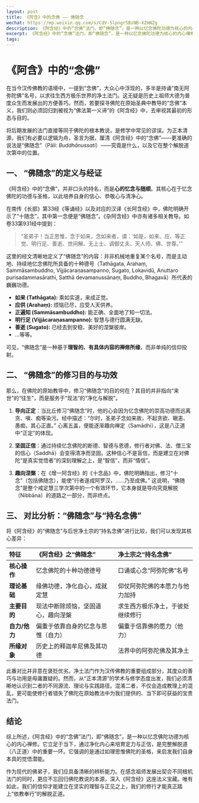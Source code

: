 ```yaml
---
layout: post
title: 《阿含》中的念佛 —— 佛随念
wechat: https://mp.weixin.qq.com/s/CdV-Slpngr5BsNB-XZmNZg
description: 《阿含经》中的“念佛”法门，即“佛随念”，是一种以忆念佛陀功德为核心的内心禅修。它立足于当下，通过净化内心来培育定力与正信，是完整解脱道（八正道）中的重要一环。
excerpt: 《阿含经》中的“念佛”法门，即“佛随念”，是一种以忆念佛陀功德为核心的内心禅修。它立足于当下，通过净化内心来培育定力与正信，是完整解脱道（八正道）中的重要一环。
tags:
---
```


# 《阿含》中的“念佛”

在当今汉传佛教的语境中，一提到“念佛”，大众心中浮现的，多半是持诵“南无阿弥陀佛”名号，以求往生西方极乐世界的净土法门。这无疑是历史上祖师大德为普度众生而发展出的方便善巧。然而，若要探寻佛陀在原始圣典中教导的“念佛”本义，我们则必须回归到被视为“佛法第一义谛”的《阿含经》中，去审视其最初的形态与目的。

将后期发展的法门直接等同于佛陀的根本教说，是修学中常见的谬误。为正本清源，我们有必要以逻辑为舟，圣言为据，厘清《阿含经》中的“念佛”——更准确的说法是“佛随念”（Pāli: *Buddhānussati*）——究竟是什么，以及它在整个解脱道次第中的位置。

## 一、 “佛随念”的定义与经证

《阿含经》中的“念佛”，并非口头的持名，而是**心的忆念与随顺**。其核心在于忆念佛陀的功德与圣格，以此培养自身的信心、恭敬心与清净心。

在南传《长部》第33经《等诵经》以及对应的汉译《长阿含经》中，佛陀明确开示了“十随念”，其中第一念便是“佛随念”。《杂阿含经》中亦有诸多相关教导。如卷33第931经中提到：

> “圣弟子！当正思惟，念于如来，念如来者，谓：‘如是，如来、应、等正觉、明行足、善逝、世间解、无上士、调御丈夫、天人师、佛、世尊。’”

这里的经文清晰地定义了“佛随念”的内容：并非机械地重复某个名号，而是主动地、持续地忆念佛陀所具备的十种德号（Tathāgata, Arahaṃ, Sammāsambuddho, Vijjācaraṇasampanno, Sugato, Lokavidū, Anuttaro purisadammasārathi, Satthā devamanussānaṃ, Buddho, Bhagavā）所代表的巍巍功德。

* **如来 (Tathāgata):** 乘如实道，来成正觉。
* **应供 (Arahaṃ):** 烦恼已尽，应受人天供养。
* **正遍知 (Sammāsambuddho):** 能正确、全面地了知一切法。
* **明行足 (Vijjācaraṇasampanno):** 智慧与德行圆满无缺。
* **善逝 (Sugato):** 已经去到安稳、美好的涅槃彼岸。
* ...等等。

可见，“佛随念”是一种基于**理智的、有具体内容的禅修所缘**，而非单纯的信仰投射。

## 二、 “佛随念”的修习目的与功效

那么，在佛陀的原始教导中，修习“佛随念”的目的何在？其目的并非指向“来世”的“往生”，而是服务于“现法”的“净化与解脱”。

1.  **导向正定**：当比丘修习“佛随念”时，他的心会因为忆念佛陀的崇高功德而远离贪、嗔、痴等染污。经中描述：“尔时，圣弟子念如来故，不起贪欲、瞋恚、愚痴，其心正直。” 心离五盖，便能逐渐趣向禅定（Samādhi），这是八正道中“正定”的体现。

2.  **坚固正信**：通过持续忆念佛陀的断德、智德与恩德，修行者对佛、法、僧三宝的信心（Saddhā）会变得清净而坚固。这种信心不是盲信，而是建立在对佛陀“是真实觉悟者”的深刻理解之上，是“智信”，而非“情信”。

3.  **趣向涅槃**：在《增一阿含经》的《十念品》中，佛陀明确指出，修习“十念”（包括佛随念），能使“行者遂成阿罗汉，......乃至成佛。” 这说明，“佛随念”是整个戒定慧三学次第中的一个有效环节，它本身就是导向究竟解脱（Nibbāna）的道路之一部分，而非终点。

## 三、 对比分析：“佛随念”与“持名念佛”

将《阿含经》的“佛随念”与后世净土宗的“持名念佛”进行比较，我们可以发现其核心差异：

| 特征 | 《阿含经》之“佛随念” | 净土宗之“持名念佛” |
| :--- | :--- | :--- |
| **核心操作** | 忆念佛陀的十种功德德号 | 口诵或心念“阿弥陀佛”名号 |
| **理论基础** | 缘佛功德，净化自心，成就定慧 | 仰仗阿弥陀佛的本愿力与他力加持 |
| **主要目的** | 现法中断除烦恼，坚固道心，趣向涅槃 | 求生西方极乐净土，于彼处继续修行 |
| **自力/他力** | 偏重于依靠自身的忆念与思惟（自力） | 偏重于信靠佛的愿力（他力） |
| **所缘对象** | 历史上的释迦牟尼佛及其功德 | 法界中的阿弥陀佛及其净土 |

此番对比并非意在褒贬优劣。净土法门作为汉传佛教的重要组成部分，其度众的善巧与功用是毋庸置疑的。然而，从“正本清源”的学术与修学态度出发，我们必须清晰地认识到二者的不同源流、理论与实践路径。混淆二者，不仅会造成教理上的混乱，更可能使修行者错失了佛陀在原始教法中为我们提供的、当下即可获益的宝贵法门。

## 结论

综上所述，《阿含经》中的“念佛”法门，即“佛随念”，是一种以忆念佛陀功德为核心的内心禅修。它立足于当下，通过净化内心来培育定力与正信，是完整解脱道（八正道）中的重要一环。它强调的是通过如理思惟佛陀的圣格，来启发我们自身本具的觉悟潜能。

作为现代的佛弟子，我们应具备清晰的辨析能力。在感念祖师发展出契合不同根机法门的同时，更应不忘回归佛陀教说的本源，深入《阿含经》这座法义宝藏。唯有如此，我们的信仰才能建立在坚实的理智与正见之上，我们的修行才能真正踏上“依教奉行”的解脱正道。

